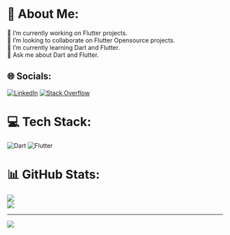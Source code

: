 # 💫 About Me:
🔭 I’m currently working on Flutter projects.<br>👯 I’m looking to collaborate on Flutter Opensource projects.<br>🌱 I’m currently learning Dart and Flutter.<br>💬 Ask me about Dart and Flutter.


## 🌐 Socials:
[![LinkedIn](https://img.shields.io/badge/LinkedIn-%230077B5.svg?logo=linkedin&logoColor=white)](https://linkedin.com/in/iahmadamin) [![Stack Overflow](https://img.shields.io/badge/-Stackoverflow-FE7A16?logo=stack-overflow&logoColor=white)](https://stackoverflow.com/users/11246129)

# 💻 Tech Stack:
![Dart](https://img.shields.io/badge/dart-%230175C2.svg?style=for-the-badge&logo=dart&logoColor=white) ![Flutter](https://img.shields.io/badge/Flutter-%2302569B.svg?style=for-the-badge&logo=Flutter&logoColor=white)
# 📊 GitHub Stats:
![](https://github-readme-stats.vercel.app/api?username=iahmadamin&theme=dark&hide_border=false&include_all_commits=false&count_private=false)<br/>
![](https://github-readme-stats.vercel.app/api/top-langs/?username=iahmadamin&theme=dark&hide_border=false&include_all_commits=false&count_private=false&layout=compact)

---
[![](https://visitcount.itsvg.in/api?id=iahmadamin&icon=0&color=0)](https://visitcount.itsvg.in)
